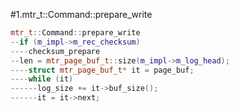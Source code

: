 #1.mtr_t::Command::prepare_write

```cpp
mtr_t::Command::prepare_write
--if (m_impl->m_rec_checksum)
----checksum_prepare
--len = mtr_page_buf_t::size(m_impl->m_log_head);
----struct mtr_page_buf_t* it = page_buf;
----while (it)
------log_size += it->buf_size();
------it = it->next;
```
